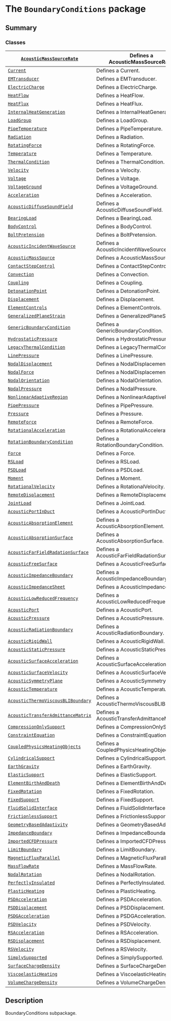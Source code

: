 # The `BoundaryConditions` package

## Summary

### Classes

| [`AcousticMassSourceRate`](AcousticMassSourceRate.md#AcousticMassSourceRate)                               | Defines a AcousticMassSourceRate.           |
|------------------------------------------------------------------------------------------------------------|---------------------------------------------|
| [`Current`](Current.md#Current)                                                                            | Defines a Current.                          |
| [`EMTransducer`](EMTransducer.md#EMTransducer)                                                             | Defines a EMTransducer.                     |
| [`ElectricCharge`](ElectricCharge.md#ElectricCharge)                                                       | Defines a ElectricCharge.                   |
| [`HeatFlow`](HeatFlow.md#HeatFlow)                                                                         | Defines a HeatFlow.                         |
| [`HeatFlux`](HeatFlux.md#HeatFlux)                                                                         | Defines a HeatFlux.                         |
| [`InternalHeatGeneration`](InternalHeatGeneration.md#InternalHeatGeneration)                               | Defines a InternalHeatGeneration.           |
| [`LoadGroup`](LoadGroup.md#LoadGroup)                                                                      | Defines a LoadGroup.                        |
| [`PipeTemperature`](PipeTemperature.md#PipeTemperature)                                                    | Defines a PipeTemperature.                  |
| [`Radiation`](Radiation.md#Radiation)                                                                      | Defines a Radiation.                        |
| [`RotatingForce`](RotatingForce.md#RotatingForce)                                                          | Defines a RotatingForce.                    |
| [`Temperature`](Temperature.md#Temperature)                                                                | Defines a Temperature.                      |
| [`ThermalCondition`](ThermalCondition.md#ThermalCondition)                                                 | Defines a ThermalCondition.                 |
| [`Velocity`](Velocity.md#Velocity)                                                                         | Defines a Velocity.                         |
| [`Voltage`](Voltage.md#Voltage)                                                                            | Defines a Voltage.                          |
| [`VoltageGround`](VoltageGround.md#VoltageGround)                                                          | Defines a VoltageGround.                    |
| [`Acceleration`](Acceleration.md#Acceleration)                                                             | Defines a Acceleration.                     |
| [`AcousticDiffuseSoundField`](AcousticDiffuseSoundField.md#AcousticDiffuseSoundField)                      | Defines a AcousticDiffuseSoundField.        |
| [`BearingLoad`](BearingLoad.md#BearingLoad)                                                                | Defines a BearingLoad.                      |
| [`BodyControl`](BodyControl.md#BodyControl)                                                                | Defines a BodyControl.                      |
| [`BoltPretension`](BoltPretension.md#BoltPretension)                                                       | Defines a BoltPretension.                   |
| [`AcousticIncidentWaveSource`](AcousticIncidentWaveSource.md#AcousticIncidentWaveSource)                   | Defines a AcousticIncidentWaveSource.       |
| [`AcousticMassSource`](AcousticMassSource.md#AcousticMassSource)                                           | Defines a AcousticMassSource.               |
| [`ContactStepControl`](ContactStepControl.md#ContactStepControl)                                           | Defines a ContactStepControl.               |
| [`Convection`](Convection.md#Convection)                                                                   | Defines a Convection.                       |
| [`Coupling`](Coupling.md#Coupling)                                                                         | Defines a Coupling.                         |
| [`DetonationPoint`](DetonationPoint.md#DetonationPoint)                                                    | Defines a DetonationPoint.                  |
| [`Displacement`](Displacement.md#Displacement)                                                             | Defines a Displacement.                     |
| [`ElementControls`](ElementControls.md#ElementControls)                                                    | Defines a ElementControls.                  |
| [`GeneralizedPlaneStrain`](GeneralizedPlaneStrain.md#GeneralizedPlaneStrain)                               | Defines a GeneralizedPlaneStrain.           |
| [`GenericBoundaryCondition`](GenericBoundaryCondition.md#GenericBoundaryCondition)                         | Defines a GenericBoundaryCondition.         |
| [`HydrostaticPressure`](HydrostaticPressure.md#HydrostaticPressure)                                        | Defines a HydrostaticPressure.              |
| [`LegacyThermalCondition`](LegacyThermalCondition.md#LegacyThermalCondition)                               | Defines a LegacyThermalCondition.           |
| [`LinePressure`](LinePressure.md#LinePressure)                                                             | Defines a LinePressure.                     |
| [`NodalDisplacement`](NodalDisplacement.md#NodalDisplacement)                                              | Defines a NodalDisplacement.                |
| [`NodalForce`](NodalForce.md#NodalForce)                                                                   | Defines a NodalDisplacement.                |
| [`NodalOrientation`](NodalOrientation.md#NodalOrientation)                                                 | Defines a NodalOrientation.                 |
| [`NodalPressure`](NodalPressure.md#NodalPressure)                                                          | Defines a NodalPressure.                    |
| [`NonlinearAdaptiveRegion`](NonlinearAdaptiveRegion.md#NonlinearAdaptiveRegion)                            | Defines a NonlinearAdaptiveRegion.          |
| [`PipePressure`](PipePressure.md#PipePressure)                                                             | Defines a PipePressure.                     |
| [`Pressure`](Pressure.md#Pressure)                                                                         | Defines a Pressure.                         |
| [`RemoteForce`](RemoteForce.md#RemoteForce)                                                                | Defines a RemoteForce.                      |
| [`RotationalAcceleration`](RotationalAcceleration.md#RotationalAcceleration)                               | Defines a RotationalAcceleration.           |
| [`RotationBoundaryCondition`](RotationBoundaryCondition.md#RotationBoundaryCondition)                      | Defines a RotationBoundaryCondition.        |
| [`Force`](Force.md#Force)                                                                                  | Defines a Force.                            |
| [`RSLoad`](RSLoad.md#RSLoad)                                                                               | Defines a RSLoad.                           |
| [`PSDLoad`](PSDLoad.md#PSDLoad)                                                                            | Defines a PSDLoad.                          |
| [`Moment`](Moment.md#Moment)                                                                               | Defines a Moment.                           |
| [`RotationalVelocity`](RotationalVelocity.md#RotationalVelocity)                                           | Defines a RotationalVelocity.               |
| [`RemoteDisplacement`](RemoteDisplacement.md#RemoteDisplacement)                                           | Defines a RemoteDisplacement.               |
| [`JointLoad`](JointLoad.md#JointLoad)                                                                      | Defines a JointLoad.                        |
| [`AcousticPortInDuct`](AcousticPortInDuct.md#AcousticPortInDuct)                                           | Defines a AcousticPortInDuct.               |
| [`AcousticAbsorptionElement`](AcousticAbsorptionElement.md#AcousticAbsorptionElement)                      | Defines a AcousticAbsorptionElement.        |
| [`AcousticAbsorptionSurface`](AcousticAbsorptionSurface.md#AcousticAbsorptionSurface)                      | Defines a AcousticAbsorptionSurface.        |
| [`AcousticFarFieldRadationSurface`](AcousticFarFieldRadationSurface.md#AcousticFarFieldRadationSurface)    | Defines a AcousticFarFieldRadationSurface.  |
| [`AcousticFreeSurface`](AcousticFreeSurface.md#AcousticFreeSurface)                                        | Defines a AcousticFreeSurface.              |
| [`AcousticImpedanceBoundary`](AcousticImpedanceBoundary.md#AcousticImpedanceBoundary)                      | Defines a AcousticImpedanceBoundary.        |
| [`AcousticImpedanceSheet`](AcousticImpedanceSheet.md#AcousticImpedanceSheet)                               | Defines a AcousticImpedanceSheet.           |
| [`AcousticLowReducedFrequency`](AcousticLowReducedFrequency.md#AcousticLowReducedFrequency)                | Defines a AcousticLowReducedFrequency.      |
| [`AcousticPort`](AcousticPort.md#AcousticPort)                                                             | Defines a AcousticPort.                     |
| [`AcousticPressure`](AcousticPressure.md#AcousticPressure)                                                 | Defines a AcousticPressure.                 |
| [`AcousticRadiationBoundary`](AcousticRadiationBoundary.md#AcousticRadiationBoundary)                      | Defines a AcousticRadiationBoundary.        |
| [`AcousticRigidWall`](AcousticRigidWall.md#AcousticRigidWall)                                              | Defines a AcousticRigidWall.                |
| [`AcousticStaticPressure`](AcousticStaticPressure.md#AcousticStaticPressure)                               | Defines a AcousticStaticPressure.           |
| [`AcousticSurfaceAcceleration`](AcousticSurfaceAcceleration.md#AcousticSurfaceAcceleration)                | Defines a AcousticSurfaceAcceleration.      |
| [`AcousticSurfaceVelocity`](AcousticSurfaceVelocity.md#AcousticSurfaceVelocity)                            | Defines a AcousticSurfaceVelocity.          |
| [`AcousticSymmetryPlane`](AcousticSymmetryPlane.md#AcousticSymmetryPlane)                                  | Defines a AcousticSymmetryPlane.            |
| [`AcousticTemperature`](AcousticTemperature.md#AcousticTemperature)                                        | Defines a AcousticTemperature.              |
| [`AcousticThermoViscousBLIBoundary`](AcousticThermoViscousBLIBoundary.md#AcousticThermoViscousBLIBoundary) | Defines a AcousticThermoViscousBLIBoundary. |
| [`AcousticTransferAdmittanceMatrix`](AcousticTransferAdmittanceMatrix.md#AcousticTransferAdmittanceMatrix) | Defines a AcousticTransferAdmittanceMatrix. |
| [`CompressionOnlySupport`](CompressionOnlySupport.md#CompressionOnlySupport)                               | Defines a CompressionOnlySupport.           |
| [`ConstraintEquation`](ConstraintEquation.md#ConstraintEquation)                                           | Defines a ConstraintEquation.               |
| [`CoupledPhysicsHeatingObjects`](CoupledPhysicsHeatingObjects.md#CoupledPhysicsHeatingObjects)             | Defines a CoupledPhysicsHeatingObjects.     |
| [`CylindricalSupport`](CylindricalSupport.md#CylindricalSupport)                                           | Defines a CylindricalSupport.               |
| [`EarthGravity`](EarthGravity.md#EarthGravity)                                                             | Defines a EarthGravity.                     |
| [`ElasticSupport`](ElasticSupport.md#ElasticSupport)                                                       | Defines a ElasticSupport.                   |
| [`ElementBirthAndDeath`](ElementBirthAndDeath.md#ElementBirthAndDeath)                                     | Defines a ElementBirthAndDeath.             |
| [`FixedRotation`](FixedRotation.md#FixedRotation)                                                          | Defines a FixedRotation.                    |
| [`FixedSupport`](FixedSupport.md#FixedSupport)                                                             | Defines a FixedSupport.                     |
| [`FluidSolidInterface`](FluidSolidInterface.md#FluidSolidInterface)                                        | Defines a FluidSolidInterface.              |
| [`FrictionlessSupport`](FrictionlessSupport.md#FrictionlessSupport)                                        | Defines a FrictionlessSupport.              |
| [`GeometryBasedAdaptivity`](GeometryBasedAdaptivity.md#GeometryBasedAdaptivity)                            | Defines a GeometryBasedAdaptivity.          |
| [`ImpedanceBoundary`](ImpedanceBoundary.md#ImpedanceBoundary)                                              | Defines a ImpedanceBoundary.                |
| [`ImportedCFDPressure`](ImportedCFDPressure.md#ImportedCFDPressure)                                        | Defines a ImportedCFDPressure.              |
| [`LimitBoundary`](LimitBoundary.md#LimitBoundary)                                                          | Defines a LimitBoundary.                    |
| [`MagneticFluxParallel`](MagneticFluxParallel.md#MagneticFluxParallel)                                     | Defines a MagneticFluxParallel.             |
| [`MassFlowRate`](MassFlowRate.md#MassFlowRate)                                                             | Defines a MassFlowRate.                     |
| [`NodalRotation`](NodalRotation.md#NodalRotation)                                                          | Defines a NodalRotation.                    |
| [`PerfectlyInsulated`](PerfectlyInsulated.md#PerfectlyInsulated)                                           | Defines a PerfectlyInsulated.               |
| [`PlasticHeating`](PlasticHeating.md#PlasticHeating)                                                       | Defines a PlasticHeating.                   |
| [`PSDAcceleration`](PSDAcceleration.md#PSDAcceleration)                                                    | Defines a PSDAcceleration.                  |
| [`PSDDisplacement`](PSDDisplacement.md#PSDDisplacement)                                                    | Defines a PSDDisplacement.                  |
| [`PSDGAcceleration`](PSDGAcceleration.md#PSDGAcceleration)                                                 | Defines a PSDGAcceleration.                 |
| [`PSDVelocity`](PSDVelocity.md#PSDVelocity)                                                                | Defines a PSDVelocity.                      |
| [`RSAcceleration`](RSAcceleration.md#RSAcceleration)                                                       | Defines a RSAcceleration.                   |
| [`RSDisplacement`](RSDisplacement.md#RSDisplacement)                                                       | Defines a RSDisplacement.                   |
| [`RSVelocity`](RSVelocity.md#RSVelocity)                                                                   | Defines a RSVelocity.                       |
| [`SimplySupported`](SimplySupported.md#SimplySupported)                                                    | Defines a SimplySupported.                  |
| [`SurfaceChargeDensity`](SurfaceChargeDensity.md#SurfaceChargeDensity)                                     | Defines a SurfaceChargeDensity.             |
| [`ViscoelasticHeating`](ViscoelasticHeating.md#ViscoelasticHeating)                                        | Defines a ViscoelasticHeating.              |
| [`VolumeChargeDensity`](VolumeChargeDensity.md#VolumeChargeDensity)                                        | Defines a VolumeChargeDensity.              |

## Description

BoundaryConditions subpackage.

<!-- !! processed by numpydoc !! -->
